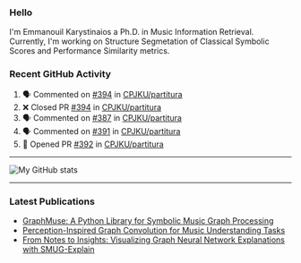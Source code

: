 ### Hello

I'm Emmanouil Karystinaios a Ph.D. in Music Information Retrieval.
Currently, I'm working on Structure Segmetation of Classical Symbolic Scores and Performance Similarity metrics.


### Recent GitHub Activity
  
<!--START_SECTION:activity-->
1. 🗣 Commented on [#394](https://github.com/CPJKU/partitura/pull/394#issuecomment-2426844395) in [CPJKU/partitura](https://github.com/CPJKU/partitura)
2. ❌ Closed PR [#394](https://github.com/CPJKU/partitura/pull/394) in [CPJKU/partitura](https://github.com/CPJKU/partitura)
3. 🗣 Commented on [#387](https://github.com/CPJKU/partitura/pull/387#issuecomment-2422412880) in [CPJKU/partitura](https://github.com/CPJKU/partitura)
4. 🗣 Commented on [#391](https://github.com/CPJKU/partitura/pull/391#issuecomment-2422362441) in [CPJKU/partitura](https://github.com/CPJKU/partitura)
5. 💪 Opened PR [#392](https://github.com/CPJKU/partitura/pull/392) in [CPJKU/partitura](https://github.com/CPJKU/partitura)
<!--END_SECTION:activity-->

---

![My GitHub stats](https://github-readme-stats.vercel.app/api?username=manoskary&show_icons=true&theme=radical)


<!--
**manoskary/manoskary** is a ✨ _special_ ✨ repository because its `README.md` (this file) appears on your GitHub profile.

Here are some ideas to get you started:

- 🔭 I’m currently working on ...
- 🌱 I’m currently learning ...
- 👯 I’m looking to collaborate on ...
- 🤔 I’m looking for help with ...
- 💬 Ask me about ...
- 📫 How to reach me: ...
- 😄 Pronouns: ...
- ⚡ Fun fact: ...
-->

---

### Latest Publications

<!-- BLOG-POST-LIST:START -->
- [GraphMuse: A Python Library for Symbolic Music Graph Processing](https://towardsdatascience.com/graphmuse-a-python-library-for-symbolic-music-graph-processing-40dbd9baf319?source=rss-9d63e988ed0c------2)
- [Perception-Inspired Graph Convolution for Music Understanding Tasks](https://towardsdatascience.com/perception-inspired-graph-convolution-for-music-understanding-tasks-4d2ba1be48e7?source=rss-9d63e988ed0c------2)
- [From Notes to Insights: Visualizing Graph Neural Network Explanations with SMUG-Explain](https://manoskary.medium.com/from-notes-to-insights-visualizing-graph-neural-network-explanations-with-smug-explain-ed41a30e55ed?source=rss-9d63e988ed0c------2)
<!-- BLOG-POST-LIST:END -->

